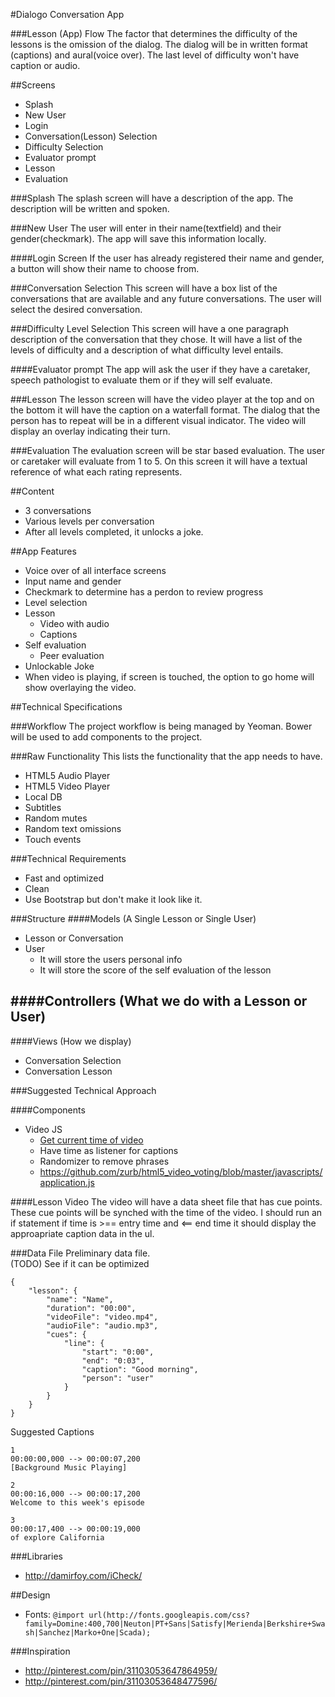 #Dialogo Conversation App

###Lesson (App) Flow
The factor that determines the difficulty of the lessons is the 
omission of the dialog. The dialog will be in written format 
(captions) and aural(voice over). The last level of difficulty 
won't have caption or audio.

##Screens

- Splash 
- New User
- Login
- Conversation(Lesson) Selection
- Difficulty Selection
- Evaluator prompt
- Lesson
- Evaluation

###Splash
The splash screen will have a description of the app. 
The description will be written and spoken.

###New User
The user will enter in their name(textfield) and 
their gender(checkmark). The app will save this 
information locally.

####Login Screen
If the user has already registered their name and gender, 
a button will show their name to choose from.

###Conversation Selection
This screen will have a box list of the conversations that 
are available and any future conversations. The user 
will select the desired conversation.

###Difficulty Level Selection
This screen will have a one paragraph description of the 
conversation that they chose. It will have a list of the 
levels of difficulty and a description of what 
difficulty level entails.

####Evaluator prompt
The app will ask the user if they have a caretaker, 
speech pathologist to evaluate them or if 
they will self evaluate.

###Lesson
The lesson screen will have the video player at the 
top and on the bottom it will have the caption on 
a waterfall format. The dialog that the person has to 
repeat will be in a different visual indicator. The 
video will display an overlay indicating their turn.

###Evaluation
The evaluation screen will be star based evaluation. The 
user or caretaker will evaluate from 1 to 5. On this 
screen it will have a textual reference of 
what each rating represents.

##Content
- 3 conversations
- Various levels per conversation
- After all levels completed, it unlocks a joke.

##App Features
- Voice over of all interface screens
- Input name and gender
- Checkmark to determine has a perdon to review progress
- Level selection
- Lesson
  - Video with audio
  - Captions
- Self evaluation
  - Peer evaluation
- Unlockable Joke
- When video is playing, if screen is touched, the option to go home will show overlaying the video.

##Technical Specifications

###Workflow
The project workflow is being managed by Yeoman.
Bower will be used to add components to the project.

###Raw Functionality
This lists the functionality that the app needs to have.
- HTML5 Audio Player
- HTML5 Video Player
- Local DB
- Subtitles
- Random mutes
- Random text omissions
- Touch events

###Technical Requirements
- Fast and optimized
- Clean
- Use Bootstrap but don't make it look like it.

###Structure
####Models (A Single Lesson or Single User)
- Lesson or Conversation
- User
  - It will store the users personal info
  - It will store the score of the self evaluation of the lesson

####Controllers (What we do with a Lesson or User)
- 

####Views (How we display)
- Conversation Selection
- Conversation Lesson

###Suggested Technical Approach

####Components
- Video JS
  - [Get current time of video](http://stackoverflow.com/questions/6380956/current-duration-time-of-html5-video)
  - Have time as listener for captions
  - Randomizer to remove phrases
  - <https://github.com/zurb/html5_video_voting/blob/master/javascripts/application.js>

####Lesson Video
The video will have a data sheet file that has cue points. These cue 
points will be synched with the time of the video. I should run an 
if statement if time is >== entry time and <== end time it should
display the approapriate caption data in the ul.

###Data File
Preliminary data file.  
(TODO) See if it can be optimized

```
{
	"lesson": {
		"name": "Name",
		"duration": "00:00",
		"videoFile": "video.mp4",
		"audioFile": "audio.mp3",
		"cues": {
			"line": {
				"start": "0:00",
				"end": "0:03",
				"caption": "Good morning",
				"person": "user"
			}
		}
	}
}
```

Suggested Captions  

```
1
00:00:00,000 --> 00:00:07,200
[Background Music Playing]

2
00:00:16,000 --> 00:00:17,200
Welcome to this week's episode

3
00:00:17,400 --> 00:00:19,000
of explore California

```

###Libraries
- <http://damirfoy.com/iCheck/>

##Design
- Fonts: ` @import url(http://fonts.googleapis.com/css?family=Domine:400,700|Neuton|PT+Sans|Satisfy|Merienda|Berkshire+Swash|Sanchez|Marko+One|Scada); `

###Inspiration
- <http://pinterest.com/pin/31103053647864959/>
- <http://pinterest.com/pin/31103053648477596/>